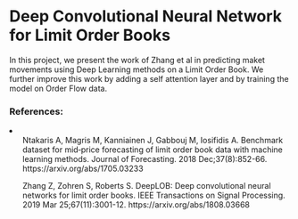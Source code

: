<h1>Deep Convolutional Neural Network for Limit Order Books</h1>

In this project, we present the work of Zhang et al in predicting maket movements using Deep Learning methods on a Limit Order Book. We further improve this work by adding a self attention layer and by training the model on Order Flow data.

<h3>References:</h3>
<li>
<ol>Ntakaris A, Magris M, Kanniainen J, Gabbouj M, Iosifidis A. Benchmark dataset for mid‐price forecasting of limit order book data with machine learning methods. Journal of Forecasting. 2018 Dec;37(8):852-66. https://arxiv.org/abs/1705.03233</ol>

<ol>Zhang Z, Zohren S, Roberts S. DeepLOB: Deep convolutional neural networks for limit order books. IEEE Transactions on Signal Processing. 2019 Mar 25;67(11):3001-12. https://arxiv.org/abs/1808.03668</ol>

</li>
